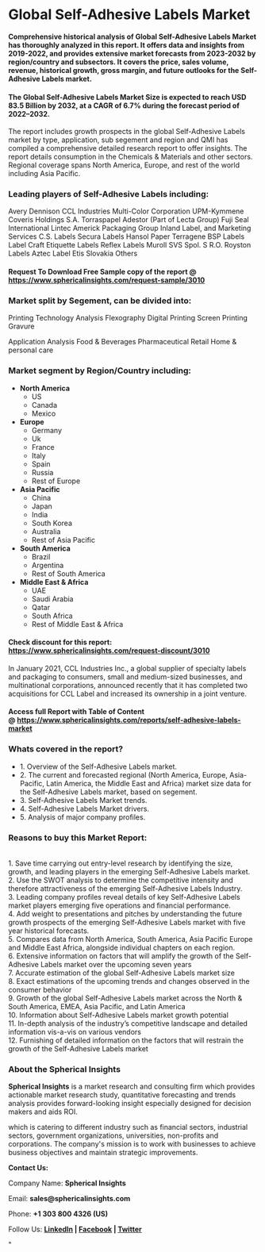 <h1 class="news-post-title">Global Self-Adhesive Labels Market</h1>
<p><strong>Comprehensive historical analysis of Global Self-Adhesive Labels Market has thoroughly analyzed in this report. It offers data and insights from 2019-2022, and provides extensive market forecasts from 2023-2032 by region/country and subsectors. It covers the price, sales volume, revenue, historical growth, gross margin, and future outlooks for the Self-Adhesive Labels market.</strong></p>
<h4><strong>The Global Self-Adhesive Labels Market Size is expected to reach USD 83.5 Billion by 2032, at a CAGR of 6.7% during the forecast period of 2022&ndash;2032. </strong></h4>
<p>The report includes growth prospects in the global Self-Adhesive Labels market by type, application, sub segement and region and QMI has compiled a comprehensive detailed research report to offer insights. The report details consumption in the Chemicals &amp; Materials and other sectors. Regional coverage spans North America, Europe, and rest of the world including Asia Pacific.</p>
<h3><strong>Leading players of Self-Adhesive Labels including:</strong></h3>
<p>Avery Dennison CCL Industries Multi-Color Corporation UPM-Kymmene Coveris Holdings S.A. Torraspapel Adestor (Part of Lecta Group) Fuji Seal International Lintec Americk Packaging Group Inland Label, and Marketing Services C.S. Labels Secura Labels Hansol Paper Terragene BSP Labels Label Craft Etiquette Labels Reflex Labels Muroll SVS Spol. S R.O. Royston Labels Aztec Label Etis Slovakia Others</p>
<h4>Request To Download Free Sample copy of the report  @ <a href="https://www.sphericalinsights.com/request-sample/3010">https://www.sphericalinsights.com/request-sample/3010</a></h4>
<h3><strong>Market split by Segement, can be divided into:</strong></h3>
<p>Printing Technology Analysis Flexography Digital Printing Screen Printing Gravure</p>
<p>Application Analysis Food &amp; Beverages Pharmaceutical Retail Home &amp; personal care</p>
<h3><strong>Market segment by Region/Country including:</strong></h3>
<ul>
<li><strong>North America</strong>
<ul>
<li>US</li>
<li>Canada</li>
<li>Mexico</li>
</ul>
</li>
<li><strong>Europe</strong>
<ul>
<li>Germany</li>
<li>Uk</li>
<li>France</li>
<li>Italy</li>
<li>Spain</li>
<li>Russia</li>
<li>Rest of Europe</li>
</ul>
</li>
<li><strong>Asia Pacific</strong>
<ul>
<li>China</li>
<li>Japan</li>
<li>India</li>
<li>South Korea</li>
<li>Australia</li>
<li>Rest of Asia Pacific</li>
</ul>
</li>
<li><strong>South America</strong>
<ul>
<li>Brazil</li>
<li>Argentina</li>
<li>Rest of South America</li>
</ul>
</li>
<li><strong>Middle East &amp; Africa</strong>
<ul>
<li>UAE</li>
<li>Saudi Arabia</li>
<li>Qatar</li>
<li>South Africa</li>
<li>Rest of Middle East &amp; Africa</li>
</ul>
</li>
</ul>
<h4>Check discount for this report: <a href="https://www.sphericalinsights.com/request-discount/3010">https://www.sphericalinsights.com/request-discount/3010</a></h4>
<p>In January 2021, CCL Industries Inc., a global supplier of specialty labels and packaging to consumers, small and medium-sized businesses, and multinational corporations, announced recently that it has completed two acquisitions for CCL Label and increased its ownership in a joint venture.</p>
<h4>Access full Report with Table of Content @&nbsp;<a href="https://www.sphericalinsights.com/reports/self-adhesive-labels-market">https://www.sphericalinsights.com/reports/self-adhesive-labels-market</a>&nbsp;</h4>
<h3><strong>Whats covered in the report?</strong></h3>
<ul>
<li>1. Overview of the Self-Adhesive Labels market.</li>
<li>2. The current and forecasted regional (North America, Europe, Asia-Pacific, Latin America, the Middle East and Africa) market size data for the Self-Adhesive Labels market, based on segement.</li>
<li>3. Self-Adhesive Labels Market trends.</li>
<li>4. Self-Adhesive Labels Market drivers.</li>
<li>5. Analysis of major company profiles.</li>
</ul>
<h3><strong>Reasons to buy this Market Report:</strong></h3>
<p><br /> 1. Save time carrying out entry-level research by identifying the size, growth, and leading players in the emerging Self-Adhesive Labels market.<br /> 2. Use the SWOT analysis to determine the competitive intensity and therefore attractiveness of the emerging Self-Adhesive Labels Industry.<br /> 3. Leading company profiles reveal details of key Self-Adhesive Labels market players emerging five operations and financial performance.<br /> 4. Add weight to presentations and pitches by understanding the future growth prospects of the emerging Self-Adhesive Labels market with five year historical forecasts.<br /> 5. Compares data from North America, South America, Asia Pacific Europe and Middle East Africa, alongside individual chapters on each region.<br /> 6. Extensive information on factors that will amplify the growth of the Self-Adhesive Labels market over the upcoming seven years<br /> 7. Accurate estimation of the global Self-Adhesive Labels market size <br /> 8. Exact estimations of the upcoming trends and changes observed in the consumer behavior <br /> 9. Growth of the global Self-Adhesive Labels market across the North &amp; South America, EMEA, Asia Pacific, and Latin America<br /> 10. Information about Self-Adhesive Labels market growth potential<br /> 11. In-depth analysis of the industry&rsquo;s competitive landscape and detailed information vis-a-vis on various vendors<br /> 12. Furnishing of detailed information on the factors that will restrain the growth of the Self-Adhesive Labels market</p>
<h3><strong>About the Spherical Insights</strong></h3>
<p><strong>Spherical Insights</strong> is a market research and consulting firm which provides actionable market research study, quantitative forecasting and trends analysis provides forward-looking insight especially designed for decision makers and aids ROI.</p>
<p>which is catering to different industry such as financial sectors, industrial sectors, government organizations, universities, non-profits and corporations. The company's mission is to work with businesses to achieve business objectives and maintain strategic improvements.</p>
<p><strong>Contact Us:</strong></p>
<p>Company Name: <strong>Spherical Insights</strong></p>
<p>Email: <strong>sales@sphericalinsights.com</strong></p>
<p>Phone: <strong>+1 303 800 4326 (US)</strong></p>
<p>Follow Us: <strong><a href="https://www.linkedin.com/company/spherical-insight/"><u>LinkedIn</u></a> | <a href="https://www.facebook.com/sphericalinsights22"><u>Facebook</u></a> | <a href="https://twitter.com/SInsights_US"><u>Twitter</u></a></strong></p>
<p>"</p>
